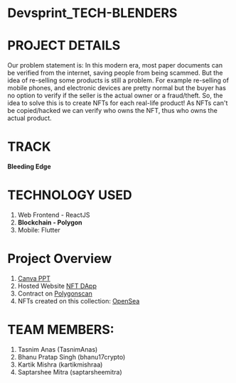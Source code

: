 ﻿# Devsprint_TECH-BLENDERS
# PROJECT DETAILS
Our problem statement is: In this modern era, most paper documents can be verified from the internet, saving people from being scammed. But the idea of re-selling some products is still a problem. For example re-selling of mobile phones, and electronic devices are pretty normal but the buyer has no option to verify if the seller is the actual owner or a fraud/theft. So, the idea to solve this is to create NFTs for each real-life product! As NFTs can't be copied/hacked we can verify who owns the NFT, thus who owns the actual product.


# TRACK
<b>Bleeding Edge</b>

# TECHNOLOGY USED
1. Web Frontend - ReactJS
2. <b>Blockchain - Polygon</b>
3. Mobile: Flutter

# Project Overview
1. <a href="https://www.canva.com/design/DAFRJRRP2aw/9cQiFHmAEu4MUk1Ivl5jrQ/edit?utm_content=DAFRJRRP2aw&utm_campaign=designshare&utm_medium=link2&utm_source=sharebutton"> Canva PPT </a>
2. Hosted Website <a href="https://warranty-maker-dapp.herokuapp.com/">NFT DApp</a>
3. Contract on <a href= "https://polygonscan.com/address/0xFb2aC437ca9d3efB217a48de4A0455d668D793aB">Polygonscan</a>
4. NFTs created on this collection: <a href="https://opensea.io/collection/squarenft-gbuiszpdab">OpenSea</a>


# TEAM MEMBERS:
1. Tasnim Anas (TasnimAnas)
2. Bhanu Pratap Singh (bhanu17crypto)
3. Kartik Mishra  (kartikmishraa)
4. Saptarshee Mitra (saptarsheemitra)

